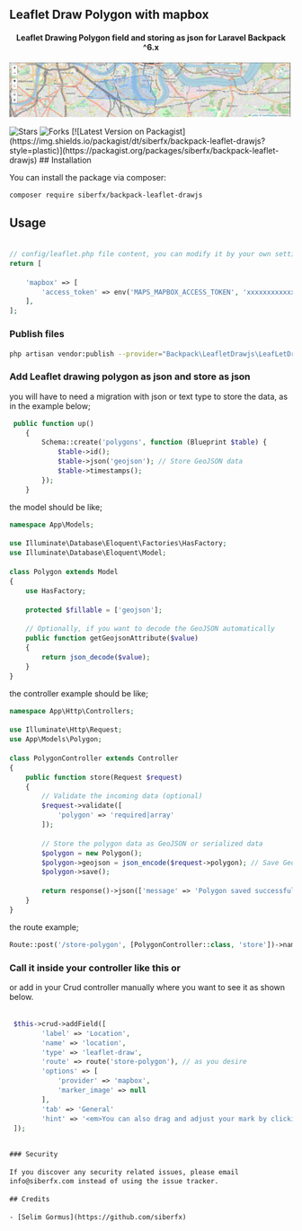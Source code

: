## Leaflet Draw Polygon with mapbox

#### <p align="center">Leaflet Drawing Polygon field and storing as json for Laravel Backpack ^6.x</p>

<p align="center">
 <img src="https://raw.githubusercontent.com/siberfx/backpack-leaflet-drawjs/refs/heads/main/img/preview.png">
</p>
<img alt="Stars" src="https://img.shields.io/github/stars/siberfx/backpack-leaflet-drawjs?style=plastic&labelColor=343b41"/> <img alt="Forks" src="https://img.shields.io/github/forks/siberfx/backpack-leaflet-drawjs?style=plastic&labelColor=343b41"/>
 [![Latest Version on Packagist](https://img.shields.io/packagist/dt/siberfx/backpack-leaflet-drawjs?style=plastic)](https://packagist.org/packages/siberfx/backpack-leaflet-drawjs)
## Installation

You can install the package via composer:

```bash
composer require siberfx/backpack-leaflet-drawjs
```

## Usage
``` php

// config/leaflet.php file content, you can modify it by your own settings.
return [

    'mapbox' => [
        'access_token' => env('MAPS_MAPBOX_ACCESS_TOKEN', 'xxxxxxxxxxxxxxxxxxxxx'),
    ],
];

```

### Publish files

``` bash
php artisan vendor:publish --provider="Backpack\LeafletDrawjs\LeafLetDrawServiceProvider" --tag="all" 
```


### Add Leaflet drawing polygon as json and store as json

you will have to need a migration with json or text type to store the data, as in the example below;
```php
 public function up()
    {
        Schema::create('polygons', function (Blueprint $table) {
            $table->id();
            $table->json('geojson'); // Store GeoJSON data
            $table->timestamps();
        });
    }

```

the model should be like;


```php
namespace App\Models;

use Illuminate\Database\Eloquent\Factories\HasFactory;
use Illuminate\Database\Eloquent\Model;

class Polygon extends Model
{
    use HasFactory;

    protected $fillable = ['geojson'];

    // Optionally, if you want to decode the GeoJSON automatically
    public function getGeojsonAttribute($value)
    {
        return json_decode($value);
    }
}

```

the controller example should be like;

```php
namespace App\Http\Controllers;

use Illuminate\Http\Request;
use App\Models\Polygon;

class PolygonController extends Controller
{
    public function store(Request $request)
    {
        // Validate the incoming data (optional)
        $request->validate([
            'polygon' => 'required|array'
        ]);

        // Store the polygon data as GeoJSON or serialized data
        $polygon = new Polygon();
        $polygon->geojson = json_encode($request->polygon); // Save GeoJSON
        $polygon->save();

        return response()->json(['message' => 'Polygon saved successfully']);
    }
}
```
the route example;

```php
Route::post('/store-polygon', [PolygonController::class, 'store'])->name('store-polygon');
```


### Call it inside your controller like this or

or add in your Crud controller manually where you want to see it as shown below.

```php

 $this->crud->addField([
        'label' => 'Location',
        'name' => 'location',
        'type' => 'leaflet-draw',
        'route' => route('store-polygon'), // as you desire
        'options' => [
            'provider' => 'mapbox',
            'marker_image' => null
        ],
        'tab' => 'General'
        'hint' => '<em>You can also drag and adjust your mark by clicking</em>'
 ]);

```

```

### Security

If you discover any security related issues, please email info@siberfx.com instead of using the issue tracker.

## Credits

- [Selim Gormus](https://github.com/siberfx)
